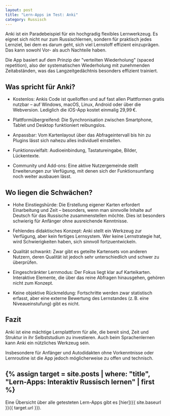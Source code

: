 ```yaml
---
layout: post
title: "Lern-Apps im Test: Anki"
category: Russisch
---
```


Anki ist ein Paradebeispiel für ein hochgradig flexibles Lernwerkzeug. Es eignet sich nicht nur zum Russischlernen, sondern für praktisch jedes Lernziel, bei dem es darum geht, sich viel Lernstoff effizient einzuprägen. Das kann sowohl Vor- als auch Nachteile haben.

Die App basiert auf dem Prinzip der "verteilten Wiederholung" (spaced repetition), also der systematischen Wiederholung mit zunehmenden Zeitabständen, was das Langzeitgedächtnis besonders effizient trainiert.

## Was spricht für Anki?

- Kostenlos: Ankis Code ist quelloffen und auf fast allen Plattformen gratis nutzbar – auf Windows, macOS, Linux, Android oder über die Webversion. Lediglich die iOS-App kostet einmalig 29,99 €.

- Plattformübergreifend: Die Synchronisation zwischen Smartphone, Tablet und Desktop funktioniert reibungslos.

- Anpassbar: Vom Kartenlayout über das Abfrageintervall bis hin zu Plugins lässt sich nahezu alles individuell einstellen.

- Funktionsvielfalt: Audioeinbindung, Tastatureingabe, Bilder, Lückentexte.

- Community und Add-ons: Eine aktive Nutzergemeinde stellt Erweiterungen zur Verfügung, mit denen sich der Funktionsumfang noch weiter ausbauen lässt.

## Wo liegen die Schwächen?

- Hohe Einstiegshürde: Die Erstellung eigener Karten erfordert Einarbeitung und Zeit – besonders, wenn man sinnvolle Inhalte auf Deutsch für das Russische zusammenstellen möchte. Dies ist besonders schwierig für Anfänger ohne ausreichende Kenntnisse.

- Fehlendes didaktisches Konzept: Anki stellt ein Werkzeug zur Verfügung, aber kein fertiges Lernsystem. Wer keine Lernstrategie hat, wird Schwierigkeiten haben, sich sinnvoll fortzuentwickeln.

- Qualität schwankt: Zwar gibt es geteilte Kartensets von anderen Nutzern, deren Qualität ist jedoch sehr unterschiedlich und schwer zu überprüfen.

- Eingeschränkter Lernmodus: Der Fokus liegt klar auf Karteikarten. Interaktive Elemente, die über das reine Abfragen hinausgehen, gehören nicht zum Konzept.

- Keine objektive Rückmeldung: Fortschritte werden zwar statistisch erfasst, aber eine externe Bewertung des Lernstandes (z. B. eine Niveaueinstufung) gibt es nicht.

## Fazit

Anki ist eine mächtige Lernplattform für alle, die bereit sind, Zeit und Struktur in ihr Selbststudium zu investieren. Auch beim Sprachenlernen kann Anki ein nützliches Werkzeug sein.

Insbesondere für Anfänger und Autodidakten ohne Vorkenntnisse oder Lernroutine ist die App jedoch möglicherweise zu offen und technisch.

{% assign target = site.posts | where: "title", "Lern-Apps: Interaktiv Russisch lernen" | first %}
---
Eine Übersicht über alle getesteten Lern-Apps gibt es [hier]({{ site.baseurl }}{{ target.url }}).
